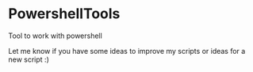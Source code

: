 # PowershellTools
Tool to work with powershell

Let me know if you have some ideas to improve my scripts or ideas for a new script :)
